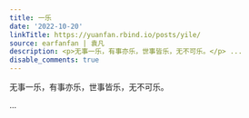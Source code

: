 ```yaml
---
title: 一乐
date: '2022-10-20'
linkTitle: https://yuanfan.rbind.io/posts/yile/
source: earfanfan | 袁凡
description: <p>无事一乐，有事亦乐，世事皆乐，无不可乐。</p> ...
disable_comments: true
---
```

<p>无事一乐，有事亦乐，世事皆乐，无不可乐。</p> ...